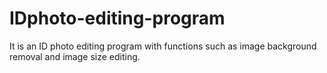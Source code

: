 # IDphoto-editing-program
It is an ID photo editing program with functions such as image background removal and image size editing.
